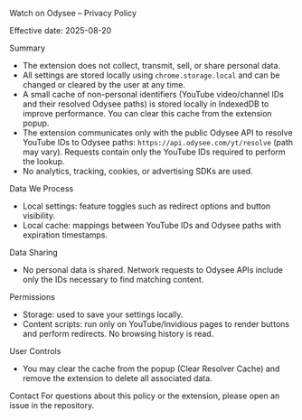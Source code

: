 Watch on Odysee – Privacy Policy

Effective date: 2025-08-20

Summary
- The extension does not collect, transmit, sell, or share personal data.
- All settings are stored locally using `chrome.storage.local` and can be changed or cleared by the user at any time.
- A small cache of non-personal identifiers (YouTube video/channel IDs and their resolved Odysee paths) is stored locally in IndexedDB to improve performance. You can clear this cache from the extension popup.
- The extension communicates only with the public Odysee API to resolve YouTube IDs to Odysee paths: `https://api.odysee.com/yt/resolve` (path may vary). Requests contain only the YouTube IDs required to perform the lookup.
- No analytics, tracking, cookies, or advertising SDKs are used.

Data We Process
- Local settings: feature toggles such as redirect options and button visibility.
- Local cache: mappings between YouTube IDs and Odysee paths with expiration timestamps.

Data Sharing
- No personal data is shared. Network requests to Odysee APIs include only the IDs necessary to find matching content.

Permissions
- Storage: used to save your settings locally.
- Content scripts: run only on YouTube/Invidious pages to render buttons and perform redirects. No browsing history is read.

User Controls
- You may clear the cache from the popup (Clear Resolver Cache) and remove the extension to delete all associated data.

Contact
For questions about this policy or the extension, please open an issue in the repository.


